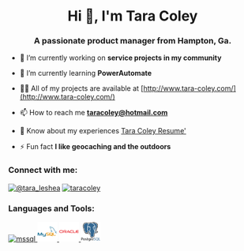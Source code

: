 <!---
taracoley/taracoley is a ✨ special ✨ repository because its `README.md` (this file) appears on your GitHub profile.
You can click the Preview link to take a look at your changes.
--->
<h1 align="center">Hi 👋, I'm Tara Coley</h1>
<h3 align="center">A passionate product manager from Hampton, Ga.</h3>

- 🔭 I’m currently working on **service projects in my community**

- 🌱 I’m currently learning **PowerAutomate**

- 👨‍💻 All of my projects are available at [http://www.tara-coley.com/](http://www.tara-coley.com/)

- 📫 How to reach me **taracoley@hotmail.com**

- 📄 Know about my experiences [Tara Coley Resume'](https://drive.google.com/file/d/1NKm4Fc7DFK6ZNB0ZgrLKzTTwF7O4Mvfd/view?usp=sharing)

- ⚡ Fun fact **I like geocaching and the outdoors**

<h3 align="left">Connect with me:</h3>
<p align="left">
<a href="https://twitter.com/@tara_leshea" target="blank"><img align="center" src="https://raw.githubusercontent.com/rahuldkjain/github-profile-readme-generator/master/src/images/icons/Social/twitter.svg" alt="@tara_leshea" height="30" width="40" /></a>
<a href="https://linkedin.com/in/taracoley" target="blank"><img align="center" src="https://raw.githubusercontent.com/rahuldkjain/github-profile-readme-generator/master/src/images/icons/Social/linked-in-alt.svg" alt="taracoley" height="30" width="40" /></a>
</p>

<h3 align="left">Languages and Tools:</h3>
<p align="left"> <a href="https://www.microsoft.com/en-us/sql-server" target="_blank" rel="noreferrer"> <img src="https://www.svgrepo.com/show/303229/microsoft-sql-server-logo.svg" alt="mssql" width="40" height="40"/> </a> <a href="https://www.mysql.com/" target="_blank" rel="noreferrer"> <img src="https://raw.githubusercontent.com/devicons/devicon/master/icons/mysql/mysql-original-wordmark.svg" alt="mysql" width="40" height="40"/> </a> <a href="https://www.oracle.com/" target="_blank" rel="noreferrer"> <img src="https://raw.githubusercontent.com/devicons/devicon/master/icons/oracle/oracle-original.svg" alt="oracle" width="40" height="40"/> </a> <a href="https://www.postgresql.org" target="_blank" rel="noreferrer"> <img src="https://raw.githubusercontent.com/devicons/devicon/master/icons/postgresql/postgresql-original-wordmark.svg" alt="postgresql" width="40" height="40"/> </a> </p>
